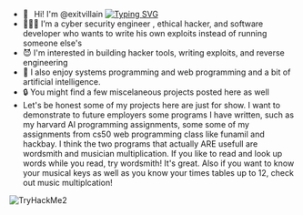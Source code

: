 - 👻⠀Hi! I'm @exitvillain
[![Typing SVG](https://readme-typing-svg.demolab.com/?lines=+Dan+Gray+a.k.a+exit+villain)](https://git.io/typing-svg)
- 🧑🏻‍💻 I’m a cyber security engineer , ethical hacker, and software developer
     who wants to write his own exploits instead of running someone else's 
- 😈 I'm interested in building hacker tools, writing exploits, and reverse engineering
- 🤖 I also enjoy systems programming and web programming and a bit of artificial intelligence. 
- 🔒 You might find a few miscelaneous projects posted here as well
- Let's be honest some of my projects here are just for show. I want to demonstrate to future employers some programs I have written, such as
  my harvard AI programming assignments, some some of my assignments from cs50 web programming class like funamil and hackbay. I think the two programs that
  actually ARE usefull are wordsmith and musician multiplication.  If you like to read and look up words while you read, try wordsmith! It's great. Also
  if you want to know your musical keys as well as you know your times tables up to 12, check out music multiplcation! 
<img src="https://tryhackme-badges.s3.amazonaws.com/exitvillain.png" alt="TryHackMe2">
<!--
**exitvillain/exitvillain** is a ✨ _special_ ✨ repository because its `README.md` (this file) appears on your GitHub profile.

Here are some ideas to get you started:

- 👻⠀Hi! I'm @exitvillain
- 🧑🏻‍💻 I’m a cyber security engineer , ethical hacker, and software developer
     who wants to write his own exploits instead of running someone else's 
- 😈 I'm interested in building hacker tools, writing exploits, and reverse engineering
- 🤖 I also enjoy systems programming and writing web applications. After all To attack a system,
     you should a bit of experience building them, in my opinion.
- 🔒 You might find a few miscelaneous projects posted here as well

-->

